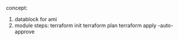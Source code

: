 concept:
1) datablock for ami
2) module
steps:
terraform init
terraform plan
terraform apply -auto-approve
